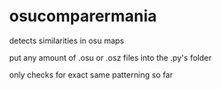 # osucomparermania
 detects similarities in osu maps
 
 put any amount of .osu or .osz files into the .py's folder 
 
 only checks for exact same patterning so far
